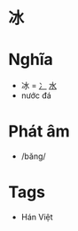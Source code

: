 # 冰

# Nghĩa
* 冰 = [冫](冫.md) [水](水.md)
* nước đá

# Phát âm
* /băng/

# Tags
* Hán Việt

<script>window.HANZI_FIELD='冰';</script>
